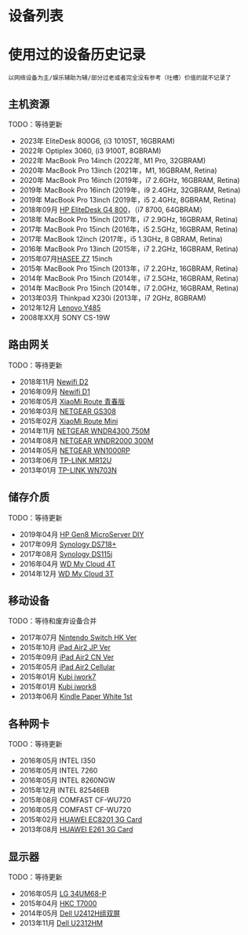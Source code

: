 # 设备列表
# 使用过的设备历史记录

    以网络设备为主/娱乐辅助为辅/部分过老或者完全没有参考（吐槽）价值的就不记录了

## 主机资源

TODO：等待更新

- 2023年 EliteDesk 800G6, (i3 10105T, 16GBRAM)
- 2022年 Optiplex 3060, (i3 9100T, 8GBRAM)
- 2022年 MacBook Pro 14inch (2022年, M1 Pro, 32GBRAM)
- 2020年 MacBook Pro 13inch (2021年，M1, 16GBRAM, Retina)
- 2020年 MacBook Pro 16inch (2019年，i7 2.6GHz, 16GBRAM, Retina)
- 2019年 MacBook Pro 16inch (2019年，i9 2.4GHz, 32GBRAM, Retina)
- 2019年 MacBook Pro 13inch (2019年，i5 2.4GHz, 8GBRAM, Retina)
- 2018年09月 [HP EliteDesk G4 800](HP-EliteDesk-G4-800.md)，（i7 8700, 64GBRAM）
- 2018年 MacBook Pro 15inch (2017年，i7 2.9GHz, 16GBRAM, Retina)
- 2017年 MacBook Pro 15inch (2016年，i5 2.5GHz, 16GBRAM, Retina)
- 2017年 MacBook 12inch (2017年，i5 1.3GHz, 8 GBRAM, Retina)
- 2016年 MacBook Pro 13inch (2015年，i7 2.2GHz, 16GBRAM, Retina)
- 2015年07月[HASEE Z7](HASEE-Z78172R2.md) 15inch
- 2015年 MacBook Pro 15inch (2013年，i7 2.2GHz, 16GBRAM, Retina)
- 2014年 MacBook Pro 15inch (2014年，i7 2.5GHz, 16GBRAM, Retina)
- 2014年 MacBook Pro 15inch (2014年，i7 2.0GHz, 16GBRAM, Retina)
- 2013年03月 Thinkpad X230i (2013年，i7 2GHz, 8GBRAM)
- 2012年12月 [Lenovo Y485](Lenovo-Y485.md)
- 2008年XX月 SONY CS-19W

## 路由网关

TODO：等待更新

- 2018年11月 [Newifi D2](Newifi-D2.md)
- 2016年09月 [Newifi D1](Newifi-D1.md)
- 2016年05月 [XiaoMi Route 青春版](XiaoMi-Route-Young.md)
- 2016年03月 [NETGEAR GS308](NetGear-GS308.md)
- 2015年02月 [XiaoMi Route Mini](XiaoMi-Route-Mini.md)
- 2014年11月 [NETGEAR WNDR4300 750M](NetGear-WNDR4300.md)
- 2014年08月 [NETGEAR WNDR2000 300M](NetGear-WNR2000.md)
- 2014年05月 [NETGEAR WN1000RP](NetGear-WN1000RP.md)
- 2013年06月 [TP-LINK MR12U](TP-LINK-MR12U.md)
- 2013年01月 [TP-LINK WN703N](TP-LINK-WR703N.md)

## 储存介质

TODO：等待更新

- 2019年04月 [HP Gen8 MicroServer DIY](HP-Gen8-MicroServer.md)
- 2017年09月 [Synology DS718+](./notes/2021-ds718-plus-hard-drive-replacement-record.md)
- 2017年08月 [Synology DS115j](DS115j.md)
- 2016年04月 [WD My Cloud 4T](WD-My-Cloud-4T.md)
- 2014年12月 [WD My Cloud 3T](WD-My-Cloud-3T.md)

## 移动设备

TODO：等待和废弃设备合并

- 2017年07月 [Nintendo Switch HK Ver]()
- 2015年10月 [iPad Air2 JP Ver](iPad-Air2-JP.md)
- 2015年09月 [iPad Air2 CN Ver](iPad-Air2-CN.md)
- 2015年05月 [iPad Air2 Cellular](iPad-Air2-Cell.md)
- 2015年01月 [Kubi iwork7](KB-iwork7.md)
- 2015年01月 [Kubi iwork8](KB-iwork8.md)
- 2013年06月 [Kindle Paper White 1st](Kindle-paper-white-1.md)

## 各种网卡

TODO：等待更新

- 2016年05月 INTEL I350
- 2016年05月 INTEL 7260
- 2016年05月 INTEL 8260NGW
- 2015年12月 INTEL 82546EB
- 2015年08月 COMFAST CF-WU720
- 2016年05月 COMFAST CF-WU720
- 2015年02月 [HUAWEI EC8201 3G Card](HUAWEI-EC8201-3G-Card.md)
- 2013年08月 [HUAWEI E261 3G Card](HUAWEI-E261-3G-Card.md)

## 显示器

TODO：等待更新

- 2016年05月 [LG 34UM68-P](LG-34UM68-P.md)
- 2015年04月 [HKC T7000](HKC-T7000.md)
- 2014年05月 [Dell U2412H组双屏](Dell-u2414h.md)
- 2013年11月 [Dell U2312HM](Dell-u2312hm.md)
